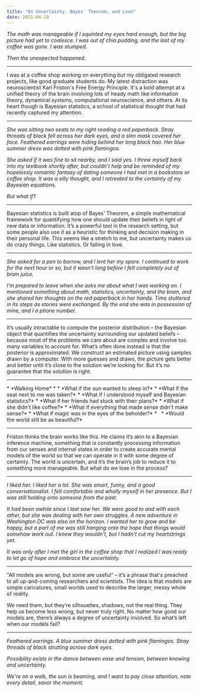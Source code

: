 ```yaml
---
title: "On Uncertainty, Bayes' Theorem, and Love"
date: 2021-04-19
---
```


*The math was manageable if I squinted my eyes hard enough, but the big picture had yet to coalesce. I was out of chia pudding, and the last of my coffee was gone. I was stumped.*

*Then the unexpected happened.*

---

I was at a coffee shop working on everything *but* my obligated research projects, like good graduate students do. My latest distraction was neuroscientist Karl Friston's Free Energy Principle. It's a bold attempt at a unified theory of the brain involving lots of heady math like information theory, dynamical systems, computational neuroscience, and others. At its heart though is Bayesian statistics, a school of statistical thought that had recently captured my attention.

---

*She was sitting two seats to my right reading a red paperback. Stray threads of black fell across her dark eyes, and a slim mask covered her face. Feathered earrings were hiding behind her long black hair. Her blue summer dress was dotted with pink flamingos.*

*She asked if it was fine to sit nearby, and I said yes. I threw myself back into my textbook shortly after, but couldn’t help and be reminded of my hopelessly romantic fantasy of dating someone I had met in a bookstore or coffee shop. It was a silly thought, and I retreated to the certainty of my Bayesian equations.*

*But what if?*

---

Bayesian statistics is built atop of Bayes’ Theorem, a simple mathematical framework for quantifying how one should update their beliefs in light of new data or information. It’s a powerful tool in the research setting, but some people also use it as a heuristic for thinking and decision making in their personal life. This seems like a stretch to me, but uncertainty makes us do crazy things. Like statistics. Or falling in love.

---

*She asked for a pen to borrow, and I lent her my spare. I continued to work for the next hour or so, but it wasn't long before I felt completely out of brain juice.*

*I’m prepared to leave when she asks me about what I was working on. I mentioned something about math, statistics, uncertainty, and the brain, and she shared her thoughts on the red paperback in her hands. Time stuttered in its steps as stories were exchanged. By the end she was in possession of mine, and I a phone number.*

---

It’s usually intractable to compute the posterior distribution – the Bayesian object that quantifies the uncertainty surrounding our updated beliefs – because most of the problems we care about are complex and involve too many variables to account for. What’s often done instead is that the posterior is approximated. We construct an estimated picture using samples drawn by a computer. With more guesses and draws, the picture gets better and better until it’s close to the solution we’re looking for. But it’s no guarantee that the solution is right.

---

<div class = "poem">
* *Walking Home*
* 
* *What if the sun wanted to sleep in?*
* *What if the seat next to me was taken?*
* *What if I understood myself and Bayesian statistics?*
* *What if her friends had stuck with their plans?*
* *What if she didn't like coffee?*
* *What if everything that made sense didn't make sense?*
* *What if magic was in the eyes of the beholder?*
* &nbsp;
* *Would the world still be as beautiful?*
</div>

---

Friston thinks the brain works like this. He claims it’s akin to a Bayesian inference machine, something that is constantly processing information from our senses and internal states in order to create accurate mental models of the world so that we can operate in it with some degree of certainty. The world is uncertain, and it’s the brain’s job to reduce it to something more manageable. But what do we lose in the process?

---

*I liked her. I liked her a lot. She was smart, funny, and a good conversationalist. I felt comfortable and wholly myself in her presence. But I was still holding onto someone from the past.*

*It had been awhile since I last saw her. We were good to and with each other, but she was dealing with her own struggles. A new adventure in Washington DC was also on the horizon. I wanted her to grow and be happy, but a part of me was still hanging onto the hope that things would somehow work out. I knew they wouldn't, but I hadn't cut my heartstrings yet.*

*It was only after I met the girl in the coffee shop that I realized I was ready to let go of hope and embrace the uncertainty.*

---

"All models are wrong, but some are useful" – it’s a phrase that's preached to all up-and-coming researchers and scientists. The idea is that models are simple caricatures, small worlds used to describe the larger, messy whole of reality. 

We need them, but they’re silhouettes, shadows, not the real thing. They help us become less wrong, but never truly right. No matter how good our models are, there’s always a degree of uncertainty involved. So what’s left when our models fail?

---

*Feathered earrings. A blue summer dress dotted with pink flamingos. Stray threads of black strutting across dark eyes.*

*Possibility exists in the dance between ease and tension, between knowing and uncertainty.*

*We're on a walk, the sun is beaming, and I want to pay close attention, note every detail, savor the moment.*
